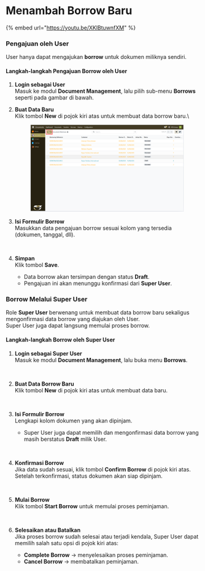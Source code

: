 # Menambah Borrow Baru

{% embed url="https://youtu.be/XKlBtuwnfXM" %}

### **Pengajuan oleh User**

User hanya dapat mengajukan **borrow** untuk dokumen miliknya sendiri.

#### **Langkah-langkah Pengajuan Borrow oleh User**

1. **Login sebagai User**\
   Masuk ke modul **Document Management**, lalu pilih sub-menu **Borrows** seperti pada gambar di bawah.
2.  **Buat Data Baru**\
    Klik tombol **New** di pojok kiri atas untuk membuat data borrow baru.\


    <figure><img src="../../.gitbook/assets/image (12).png" alt=""><figcaption></figcaption></figure>
3.  **Isi Formulir Borrow**\
    Masukkan data pengajuan borrow sesuai kolom yang tersedia (dokumen, tanggal, dll).



    <figure><img src="https://document-management-system-1.gitbook.io/document-management-system/~gitbook/image?url=https%3A%2F%2F1011768869-files.gitbook.io%2F%7E%2Ffiles%2Fv0%2Fb%2Fgitbook-x-prod.appspot.com%2Fo%2Fspaces%252FLEturytqtHGPsYdglHaB%252Fuploads%252F1CkIVTvFmDBi4bOV4icB%252Fimage.png%3Falt%3Dmedia%26token%3Da20042a0-4313-4652-a359-74f96d7248bd&#x26;width=768&#x26;dpr=4&#x26;quality=100&#x26;sign=44e146d2&#x26;sv=2" alt=""><figcaption></figcaption></figure>
4. **Simpan**\
   Klik tombol **Save**.
   * Data borrow akan tersimpan dengan status **Draft**.
   * Pengajuan ini akan menunggu konfirmasi dari **Super User**.

### **Borrow Melalui Super User**

Role **Super User** berwenang untuk membuat data borrow baru sekaligus mengonfirmasi data borrow yang diajukan oleh User.\
Super User juga dapat langsung memulai proses borrow.

#### **Langkah-langkah Borrow oleh Super User**

1.  **Login sebagai Super User**\
    Masuk ke modul **Document Management**, lalu buka menu **Borrows**.

    <figure><img src="https://document-management-system-1.gitbook.io/document-management-system/~gitbook/image?url=https%3A%2F%2F1011768869-files.gitbook.io%2F%7E%2Ffiles%2Fv0%2Fb%2Fgitbook-x-prod.appspot.com%2Fo%2Fspaces%252FLEturytqtHGPsYdglHaB%252Fuploads%252FkDSlWIhTjC5rxjSF4gBP%252Fimage.png%3Falt%3Dmedia%26token%3D35906f28-859f-4f73-8098-1742d351d95f&#x26;width=768&#x26;dpr=4&#x26;quality=100&#x26;sign=9fad9b0f&#x26;sv=2" alt=""><figcaption></figcaption></figure>
2.  **Buat Data Borrow Baru**\
    Klik tombol **New** di pojok kiri atas untuk membuat data baru.



    <figure><img src="https://document-management-system-1.gitbook.io/document-management-system/~gitbook/image?url=https%3A%2F%2F1011768869-files.gitbook.io%2F%7E%2Ffiles%2Fv0%2Fb%2Fgitbook-x-prod.appspot.com%2Fo%2Fspaces%252FLEturytqtHGPsYdglHaB%252Fuploads%252FgPQKdj5TUSxXjrDuflVn%252Fimage.png%3Falt%3Dmedia%26token%3D4bf599b5-b9a1-45b7-ac8e-b9edb641dbb9&#x26;width=768&#x26;dpr=4&#x26;quality=100&#x26;sign=a75e8d19&#x26;sv=2" alt=""><figcaption></figcaption></figure>
3.  **Isi Formulir Borrow**\
    Lengkapi kolom dokumen yang akan dipinjam.

    * Super User juga dapat memilih dan mengonfirmasi data borrow yang masih berstatus **Draft** milik User.



    <figure><img src="https://document-management-system-1.gitbook.io/document-management-system/~gitbook/image?url=https%3A%2F%2F1011768869-files.gitbook.io%2F%7E%2Ffiles%2Fv0%2Fb%2Fgitbook-x-prod.appspot.com%2Fo%2Fspaces%252FLEturytqtHGPsYdglHaB%252Fuploads%252F8pn8gz0NcW2vjHIOp2gd%252Fimage.png%3Falt%3Dmedia%26token%3D3713e6ec-4cd8-4261-ade4-9ce9503641bc&#x26;width=768&#x26;dpr=4&#x26;quality=100&#x26;sign=cbb43981&#x26;sv=2" alt=""><figcaption></figcaption></figure>
4.  **Konfirmasi Borrow**\
    Jika data sudah sesuai, klik tombol **Confirm Borrow** di pojok kiri atas.\
    Setelah terkonfirmasi, status dokumen akan siap dipinjam.



    <figure><img src="https://document-management-system-1.gitbook.io/document-management-system/~gitbook/image?url=https%3A%2F%2F1011768869-files.gitbook.io%2F%7E%2Ffiles%2Fv0%2Fb%2Fgitbook-x-prod.appspot.com%2Fo%2Fspaces%252FLEturytqtHGPsYdglHaB%252Fuploads%252FzMNcZmyrRB8cQ4kamsJs%252Fimage.png%3Falt%3Dmedia%26token%3D16ec51f1-9c02-4be7-a3cc-7d35eddd04f2&#x26;width=768&#x26;dpr=4&#x26;quality=100&#x26;sign=9e2de58b&#x26;sv=2" alt=""><figcaption></figcaption></figure>
5.  **Mulai Borrow**\
    Klik tombol **Start Borrow** untuk memulai proses peminjaman.



    <figure><img src="https://document-management-system-1.gitbook.io/document-management-system/~gitbook/image?url=https%3A%2F%2F1011768869-files.gitbook.io%2F%7E%2Ffiles%2Fv0%2Fb%2Fgitbook-x-prod.appspot.com%2Fo%2Fspaces%252FLEturytqtHGPsYdglHaB%252Fuploads%252FcRqOMSnb7TBpUNwxL5Ej%252Fimage.png%3Falt%3Dmedia%26token%3D2ce1e2f2-b4d7-4561-8752-40638b06d271&#x26;width=768&#x26;dpr=4&#x26;quality=100&#x26;sign=1f960256&#x26;sv=2" alt=""><figcaption></figcaption></figure>


6. **Selesaikan atau Batalkan**\
   Jika proses borrow sudah selesai atau terjadi kendala, Super User dapat memilih salah satu opsi di pojok kiri atas:
   * **Complete Borrow** → menyelesaikan proses peminjaman.
   * **Cancel Borrow** → membatalkan peminjaman.
